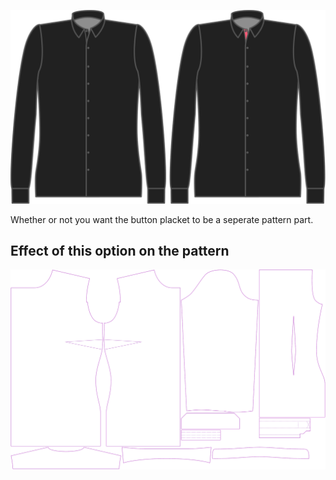 ![Tapeta de botones separada](seperatebuttonplacket.svg)

Whether or not you want the button placket to be a seperate pattern part.


## Effect of this option on the pattern
![This image shows the effect of this option by superimposing several variants that have a different value for this option](simone_seperatebuttonplacket_sample.svg "Effect of this option on the pattern")